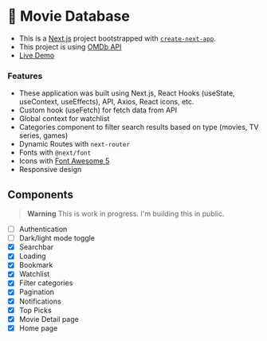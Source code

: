 # 🎥 Movie Database

- This is a [Next.js](https://nextjs.org/) project bootstrapped with [`create-next-app`](https://github.com/vercel/next.js/tree/canary/packages/create-next-app).
- This project is using [OMDb API](https://www.omdbapi.com/)
- [Live Demo](https://moviedatabase-swart.vercel.app/)

### Features
- These application was built using Next.js, React Hooks (useState, useContext, useEffects), API, Axios, React icons, etc.
- Custom hook (useFetch) for fetch data from API
- Global context for watchlist
- Categories component to filter search results based on type (movies, TV series, games)
- Dynamic Routes with `next-router`
- Fonts with `@next/font`
- Icons with [Font Awesome 5](https://fontawesome.com/)
- Responsive design

## Components
> **Warning**
> This is work in progress. I'm building this in public.

- [ ] Authentication
- [ ] Dark/light mode toggle
- [x] Searchbar
- [x] Loading
- [x] Bookmark
- [x] Watchlist
- [x] Filter categories
- [x] Pagination
- [x] Notifications
- [x] Top Picks
- [x] Movie Detail page
- [x] Home page
